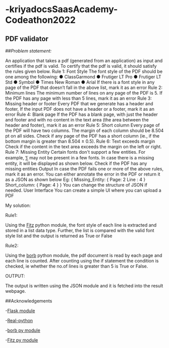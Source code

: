 # -kriyadocsSaasAcademy-Codeathon2022

## PDF validator 
 
##*Problem statement:*
 
An application that takes a pdf (generated from an application) as input and certifies if the pdf is valid. To certify that the pdf is valid, it should satisfy the rules given below. 
Rule 1: Font Style The font style of the PDF should be one among the following: 
● ClassGarmond
● Frutiger LT Pro 
● Frutiger LT Std 
● Symbol 
● Times New Roman
● Arial 
If there is a font style in any page of the PDF that doesn’t fall in the above list, mark it as an error 
Rule 2: Minimum lines The minimum number of lines on any page of the PDF is 5. If the PDF has any page with less than 5 lines, mark it as an error 
Rule 3: Missing header or footer Every PDF that we generate has a header and footer, If the input PDF does not have a header or a footer, mark it as an error 
Rule 4: Blank page If the PDF has a blank page, with just the header and footer and with no content in the text area (the area between the header and footer), mark it as an error 
Rule 5: Short column Every page of the PDF will have two columns. The margin of each column should be 8.504 pt on all sides. Check if any page of the PDF has a short column (ie., if the bottom margin is greater than 8.504 ± 0.5). 
Rule 6: Text exceeds margin Check if the content in the text area exceeds the margin on the left or right. 
Rule 7: Missing Entity Certain fonts don't support a few entities. For example, ⅀ may not be present in a few fonts. In case there is a missing entity, it will be displayed as shown below. Check if the PDF has any missing entities
 Output In case the PDF fails one or more of the above rules, mark it as an error. You can either annotate the error in the PDF or return it as a JSON as shown below 
Eg: { Missing_Entity: { Page: 2 Line : 4 } Short_column: { Page: 4 } } 
You can change the structure of JSON if needed. User Interface You can create a simple UI where you can upload a PDF 
 
My solution: 
 
Rule1:
         
Using the [Fitz](https://pymupdf.readthedocs.io/en/latest/module.html) python module, the font style of each line is extracted and stored in a list data type. Further, the list is compared with the valid font style list and the output is returned as True or False
 
Rule2:
         
Using the [borb](https://github.com/jorisschellekens/borb-examples) python module, the pdf document is read by each page and each line is counted. After counting using the if statement the condition is checked, ie whether the no.of lines is greater than 5 is True or False.
 
OUTPUT:
           
The output is written using the JSON module and it is fetched into the result webpage.


##Acknowledgements

-[Flask module](https://pypi.org/project/Flask/)

-[Real-python](https://realpython.com/)

-[borb py module](https://github.com/jorisschellekens/borb-examples)

-[Fitz py module](https://pymupdf.readthedocs.io/en/latest/module.html)



